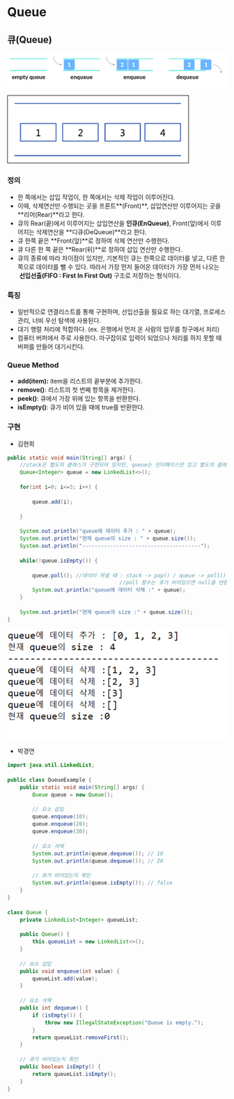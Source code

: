# Queue

## 큐(Queue)

![Untitled](Queue%205c503b78431b4baf9e52c54f931fa874/Untitled.png)

![Untitled](Queue%205c503b78431b4baf9e52c54f931fa874/Untitled%201.png)

### 정의

- 한 쪽에서는 삽입 작업이, 한 쪽에서는 삭제 작업이 이루어진다.
- 이때, 삭제연산만 수행되는 곳을 프론트**(Front)**, 삽입연산만 이루어지는 곳을 **리어(Rear)**라고 한다.
- 큐의 Rear(끝)에서 이루어지는 삽입연산을 **인큐(EnQueue)**, Front(앞)에서 이루어지는 삭제연산을 **디큐(DeQueue)**라고 한다.
- 큐 한쪽 끝은 **Front(앞)**로 정하여 삭제 연산만 수행한다.
- 큐 다른 한 쪽 끝은 **Rear(뒤)**로 정하여 삽입 연산만 수행한다.
- 큐의 종류에 따라 차이점이 있지만, 기본적인 큐는 한쪽으로 데이터를 넣고, 다른 한쪽으로 데이터를 뺄 수 있다. 따라서 가장 먼저 들어온 데이터가 가장 먼저 나오는  **선입선출(FIFO : First In First Out)** 구조로 저장하는 형식이다.

### 특징

- 일반적으로 연결리스트를 통해 구현하며, 선입선출을 필요로 하는 대기열, 프로세스 관리, 너비 우선 탐색에 사용된다.
- 대기 행렬 처리에 적합하다. (ex. 은행에서 먼저 온 사람의 업무를 창구에서 처리)
- 컴퓨터 버퍼에서 주로 사용한다. 마구잡이로 입력이 되었으나 처리를 하지 못할 때 버퍼를 만들어 대기시킨다.

### Queue Method

- **add(item):** item을 리스트의 끝부분에 추가한다.
- **remove()**: 리스트의 첫 번째 항목을 제거한다.
- **peek()**: 큐에서 가장 위에 있는 항목을 반환한다.
- **isEmpty()**: 큐가 비어 있을 때에 true를 반환한다.

### 구현

- 김현희

```java
public static void main(String[] args) {
	//stack은 별도의 클래스가 구현되어 있지만, queue는 인터페이스만 있고 별도의 클래스는 존재하지 않는다.
	Queue<Integer> queue = new LinkedList<>();

	for(int i=0; i<=3; i++) {

		queue.add(i);

	}

	System.out.println("queue에 데이터 추가 : " + queue);
	System.out.println("현재 queue의 size : " + queue.size());
	System.out.println("--------------------------------------");

	while(!queue.isEmpty()) {

		queue.poll(); //데이터 꺼낼 때 : stack -> pop() / queue -> poll()
									//poll 함수는 큐가 비어있으면 null을 반환한다.
		System.out.println("queue에 데이터 삭제 :" + queue);
	}

	System.out.println("현재 queue의 size :" + queue.size());
}

```

![Untitled](Queue%205c503b78431b4baf9e52c54f931fa874/Untitled%202.png)

- 박경연

```java
import java.util.LinkedList;

public class QueueExample {
    public static void main(String[] args) {
        Queue queue = new Queue();
        
        // 요소 삽입
        queue.enqueue(10);
        queue.enqueue(20);
        queue.enqueue(30);
        
        // 요소 삭제
        System.out.println(queue.dequeue()); // 10
        System.out.println(queue.dequeue()); // 20
        
        // 큐가 비어있는지 확인
        System.out.println(queue.isEmpty()); // false
    }
}

class Queue {
    private LinkedList<Integer> queueList;
    
    public Queue() {
        this.queueList = new LinkedList<>();
    }
    
    // 요소 삽입
    public void enqueue(int value) {
        queueList.add(value);
    }
    
    // 요소 삭제
    public int dequeue() {
        if (isEmpty()) {
            throw new IllegalStateException("Queue is empty.");
        }
        return queueList.removeFirst();
    }
    
    // 큐가 비어있는지 확인
    public boolean isEmpty() {
        return queueList.isEmpty();
    }
}
```